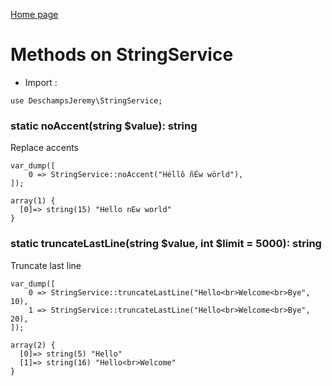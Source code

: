 [Home page](/wiki)
# Methods on StringService

- Import :
```
use DeschampsJeremy\StringService;
```

### static noAccent(string $value): string
Replace accents
```
var_dump([
    0 => StringService::noAccent("Héllô ñÉw wörld"),
]);

array(1) {
  [0]=> string(15) "Hello nEw world"
}
```

### static truncateLastLine(string $value, int $limit = 5000): string
Truncate last line
```
var_dump([
    0 => StringService::truncateLastLine("Hello<br>Welcome<br>Bye", 10),
    1 => StringService::truncateLastLine("Hello<br>Welcome<br>Bye", 20),
]);

array(2) { 
  [0]=> string(5) "Hello" 
  [1]=> string(16) "Hello<br>Welcome" 
}
```